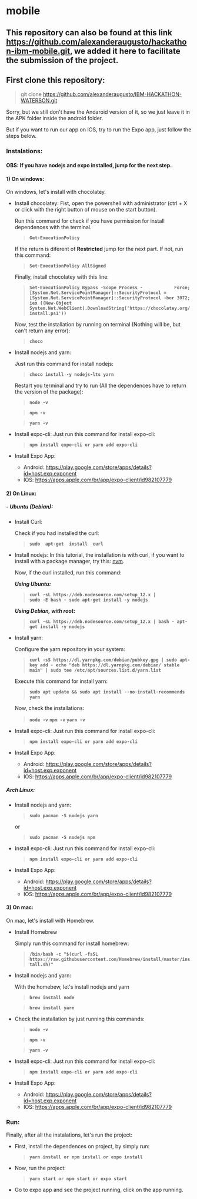 # mobile

## This repository can also be found at this link https://github.com/alexanderaugusto/hackathon-ibm-mobile.git, we added it here to facilitate the submission of the project.

## First clone this repository: 
> git clone https://github.com/alexanderaugusto/IBM-HACKATHON-WATERSON.git

Sorry, but we still don't have the Andaroid version of it, so we just leave it in the APK folder inside the android folder.

But if you want to run our app on IOS, try to run the Expo app, just follow the steps below.

### Instalations: 
#### OBS: If you have nodejs and expo installed, jump for the next step.
#### 1) On windows:
On windows, let's install with chocolatey.

- Install chocolatey:
Fist, open the powershell with administrator (ctrl + X or click with the right button of mouse on the start button).

	 Run this command for check if you have permission for install dependences with the terminal.
	> **`Get-ExecutionPolicy`**

	If the return is diferent of **Restricted** jump for the next part. If not, run this command:
	> **`Set-ExecutionPolicy AllSigned`**

	Finally, install chocolatey with this line:
	> **`Set-ExecutionPolicy Bypass -Scope Process -			Force; [System.Net.ServicePointManager]::SecurityProtocol = [System.Net.ServicePointManager]::SecurityProtocol -bor 3072; iex ((New-Object System.Net.WebClient).DownloadString('https://chocolatey.org/install.ps1'))`**

	Now, test the installation by running on terminal (Nothing will be, but can't return any error):
	> **`choco`**

- Install nodejs and yarn:

	Just run this command for install nodejs:
	> **`choco install -y nodejs-lts yarn`**

	Restart you terminal and try to run (All the dependences have to return the version of the package):
	> **`node -v`**

	> **`npm -v`**
    
	> **`yarn -v`**

- Install expo-cli:
	Just run this command for install expo-cli:
	> **`npm install expo-cli or yarn add expo-cli`**

- Install Expo App:
	- Android: https://play.google.com/store/apps/details?id=host.exp.exponent
	- IOS: https://apps.apple.com/br/app/expo-client/id982107779
	
#### 2) On Linux:
##### - Ubuntu (Debian):
- Install Curl:

	Check if you had installed the curl:
	> **`sudo  apt-get  install  curl`**

- Install nodejs:
In this tutorial, the installation is with curl, if you want to install with a package manager, try this: [nvm](https://github.com/nvm-sh/nvm#about).

	Now, if the curl installed, run this command:

	***Using Ubuntu:***
	> **`curl -sL https://deb.nodesource.com/setup_12.x | 			sudo -E bash -
sudo apt-get install -y nodejs`**

	***Using Debian, with root:***
	>**`curl -sL https://deb.nodesource.com/setup_12.x | bash -
apt-get install -y nodejs`**

- Install yarn:

	Configure the yarn repository in your system:
	>**`curl -sS https://dl.yarnpkg.com/debian/pubkey.gpg | sudo apt-key add -
echo "deb https://dl.yarnpkg.com/debian/ stable main" | sudo tee /etc/apt/sources.list.d/yarn.list`**

	Execute this command for install yarn:
	> **`sudo apt update && sudo apt install --no-install-recommends yarn`**

	Now, check the installations:
	> **`node -v`**
	> **`npm -v`**
	> **`yarn -v`**
	

- Install expo-cli:
	Just run this command for install expo-cli:
	> **`npm install expo-cli or yarn add expo-cli`**

- Install Expo App:
	- Android: https://play.google.com/store/apps/details?id=host.exp.exponent
	- IOS: https://apps.apple.com/br/app/expo-client/id982107779
	
##### Arch Linux:
- Install nodejs and yarn:

	> **`sudo pacman -S nodejs yarn`**
	
	or
	
	> **`sudo pacman -S nodejs npm`**
	
- Install expo-cli:
	Just run this command for install expo-cli:
	> **`npm install expo-cli or yarn add expo-cli`**

- Install Expo App:
	- Android: https://play.google.com/store/apps/details?id=host.exp.exponent
	- IOS: https://apps.apple.com/br/app/expo-client/id982107779
	
#### 3) On mac:
On mac, let's install with Homebrew.

- Install Homebrew

	Simply run this command for install homebrew:
	> **`/bin/bash -c "$(curl -fsSL https://raw.githubusercontent.com/Homebrew/install/master/install.sh)"`**

- Install nodejs and yarn:

	With the homebew, let's install nodejs and yarn
	> **`brew install node`**

	> **`brew install yarn`**

- Check the installation by just running this commands:

	> **`node -v`**

	> **`npm -v`**

	> **`yarn -v`**

- Install expo-cli:
	Just run this command for install expo-cli:
	> **`npm install expo-cli or yarn add expo-cli`**
	
- Install Expo App:
	- Android: https://play.google.com/store/apps/details?id=host.exp.exponent
	- IOS: https://apps.apple.com/br/app/expo-client/id982107779
	
###  Run:
Finally, after all the instalations, let's run the project:

- First, install the dependences on project, by simply run:

    > **`yarn install or npm install or expo install`**

- Now, run the project:

    > **`yarn start or npm start or expo start`** 

- Go to expo app and see the project running, click on the app running.
